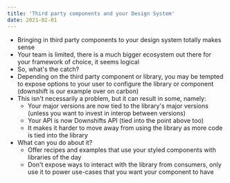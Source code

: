 ```yaml
---
title: 'Third party components and your Design System'
date: 2021-02-01
---
```


- Bringing in third party components to your design system totally makes sense
- Your team is limited, there is a much bigger ecosystem out there for your framework of choice, it seems logical
- So, what's the catch?
- Depending on the third party component or library, you may be tempted to expose options to your user to configure the library or component (downshift is our example over on carbon)
- This isn't necessarily a problem, but it can result in some, namely:
  - Your major versions are now tied to the library's major versions (unless you want to invest in interop between versions)
  - Your API is now Downshifts API (tied into the point above too)
  - It makes it harder to move away from using the library as more code is tied into the library
- What can you do about it?
  - Offer recipes and examples that use your styled components with libraries of the day
  - Don't expose ways to interact with the library from consumers, only use it to power use-cases that you want your component to have

